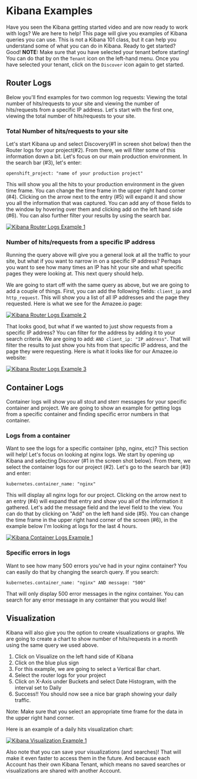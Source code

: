 # Kibana Examples

Have you seen the Kibana getting started video and are now ready to work with logs? We are here to help! This page will give you examples of Kibana queries you can use. This is not a Kibana 101 class, but it can help you understand some of what you can do in Kibana. Ready to get started? Good! **NOTE:** Make sure that you have selected your tenant before starting! You can do that by on the `Tenant` icon on the left-hand menu. Once you have selected your tenant, click on the `Discover` icon again to get started.

## Router Logs

Below you'll find examples for two common log requests: Viewing the total number of hits/requests to your site and viewing the number of hits/requests from a specific IP address. Let's start with the first one, viewing the total number of hits/requests to your site.

### Total Number of hits/requests to your site

Let's start Kibana up and select Discovery\(\#1 in screen shot below\) then the Router logs for your project\(\#2\). From there, we will filter some of this information down a bit. Let's focus on our main production environment. In the search bar \(\#3\), let's enter:

`openshift_project: "name of your production project"`

This will show you all the hits to your production environment in the given time frame. You can change the time frame in the upper right hand corner \(\#4\). Clicking on the arrow next to the entry \(\#5\) will expand it and show you all the information that was captured. You can add any of those fields to the window by hovering over them and clicking add on the left hand side \(\#6\). You can also further filter your results by using the search bar.

[![Kibana Router Logs Example 1](https://github.com/AlannaBurke/lagoon/tree/2523e7a3bb920510923fb9cbc7d0bad6c4ab1331/images/kibana_example1.png)](https://github.com/AlannaBurke/lagoon/tree/2523e7a3bb920510923fb9cbc7d0bad6c4ab1331/images/kibana_example1.png)

### Number of hits/requests from a specific IP address

Running the query above will give you a general look at all the traffic to your site, but what if you want to narrow in on a specific IP address? Perhaps you want to see how many times an IP has hit your site and what specific pages they were looking at. This next query should help.

We are going to start off with the same query as above, but we are going to add a couple of things. First, you can add the following fields: `client_ip` and `http_request`. This will show you a list of all IP addresses and the page they requested. Here is what we see for the Amazee.io page:

[![Kibana Router Logs Example 2](https://github.com/AlannaBurke/lagoon/tree/2523e7a3bb920510923fb9cbc7d0bad6c4ab1331/images/kibana_example2.png)](https://github.com/AlannaBurke/lagoon/tree/2523e7a3bb920510923fb9cbc7d0bad6c4ab1331/images/kibana_example2.png)

That looks good, but what if we wanted to just show requests from a specific IP address? You can filter for the address by adding it to your search criteria. We are going to add: `AND client_ip: "IP address"`. That will filter the results to just show you hits from that specific IP address, and the page they were requesting. Here is what it looks like for our Amazee.io website:

[![Kibana Router Logs Example 3](https://github.com/AlannaBurke/lagoon/tree/2523e7a3bb920510923fb9cbc7d0bad6c4ab1331/images/kibana_example3.png)](https://github.com/AlannaBurke/lagoon/tree/2523e7a3bb920510923fb9cbc7d0bad6c4ab1331/images/kibana_example3.png)

## Container Logs

Container logs will show you all stout and sterr messages for your specific container and project. We are going to show an example for getting logs from a specific container and finding specific error numbers in that container.

### Logs from a container

Want to see the logs for a specific container \(php, nginx, etc\)? This section will help! Let's focus on looking at nginx logs. We start by opening up Kibana and selecting Discover \(\#1 in the screen shot below\). From there, we select the container logs for our project \(\#2\). Let's go to the search bar \(\#3\) and enter:

`kubernetes.container_name: "nginx"`

This will display all nginx logs for our project. Clicking on the arrow next to an entry \(\#4\) will expand that entry and show you all of the information it gathered. Let's add the message field and the level field to the view. You can do that by clicking on "Add" on the left hand side \(\#5\). You can change the time frame in the upper right hand corner of the screen \(\#6\), in the example below I'm looking at logs for the last 4 hours.

[![Kibana Container Logs Example 1](https://github.com/AlannaBurke/lagoon/tree/2523e7a3bb920510923fb9cbc7d0bad6c4ab1331/images/kibana_example4.png)](https://github.com/AlannaBurke/lagoon/tree/2523e7a3bb920510923fb9cbc7d0bad6c4ab1331/images/kibana_example4.png)

### Specific errors in logs

Want to see how many 500 errors you've had in your nginx container? You can easily do that by changing the search query. If you search:

`kubernetes.container_name: "nginx" AND message: "500"`

That will only display 500 error messages in the nginx container. You can search for any error message in any container that you would like!

## Visualization

Kibana will also give you the option to create visualizations or graphs. We are going to create a chart to show number of hits/requests in a month using the same query we used above.

1. Click on Visualize on the left hand side of Kibana
2. Click on the blue plus sign
3. For this example, we are going to select a Vertical Bar chart.
4. Select the router logs for your project
5. Click on X-Axis under Buckets and select Date Histogram, with the interval set to Daily
6. Success!! You should now see a nice bar graph showing your daily traffic.  

Note: Make sure that you select an appropriate time frame for the data in the upper right hand corner.

Here is an example of a daily hits visualization chart:

[![Kibana Visualization Example 1](https://github.com/AlannaBurke/lagoon/tree/2523e7a3bb920510923fb9cbc7d0bad6c4ab1331/images/kibana_example5.png)](https://github.com/AlannaBurke/lagoon/tree/2523e7a3bb920510923fb9cbc7d0bad6c4ab1331/images/kibana_example5.png)

Also note that you can save your visualizations \(and searches\)! That will make it even faster to access them in the future. And because each Account has their own Kibana Tenant, which means no saved searches or visualizations are shared with another Account.

